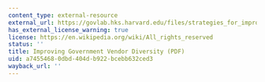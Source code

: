 ```yaml
---
content_type: external-resource
external_url: https://govlab.hks.harvard.edu/files/strategies_for_improving_vendor_diversity_brief.pdf
has_external_license_warning: true
license: https://en.wikipedia.org/wiki/All_rights_reserved
status: ''
title: Improving Government Vendor Diversity (PDF)
uid: a7455468-0dbd-404d-b922-bcebb632ced3
wayback_url: ''
---
```

